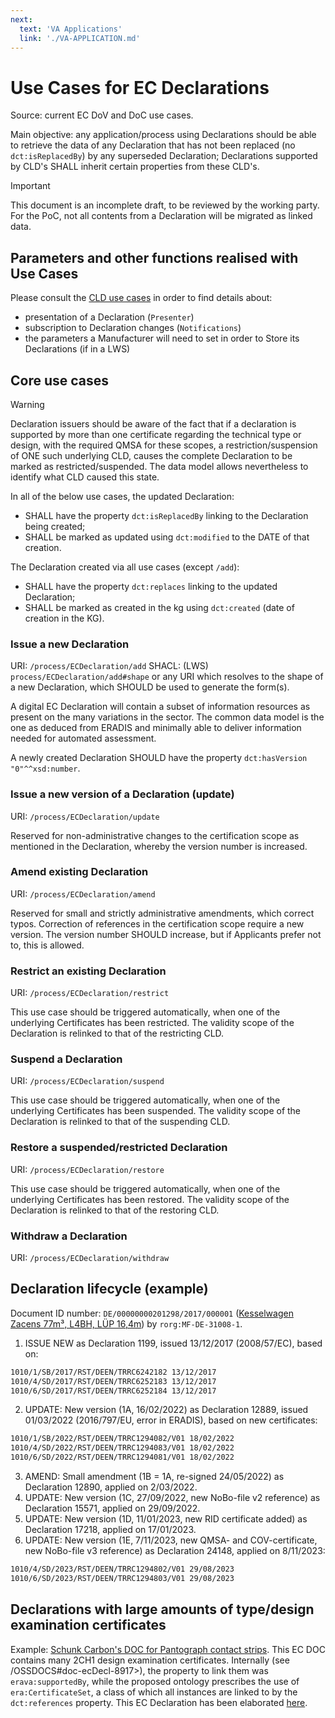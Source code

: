 ```yaml
---
next:
  text: 'VA Applications'
  link: './VA-APPLICATION.md'
---
```

# Use Cases for EC Declarations

Source: current EC DoV and DoC use cases.

Main objective: any application/process using Declarations should be able to retrieve the data of any Declaration that has not been replaced (no `dct:isReplacedBy`) by any superseded Declaration; Declarations supported by CLD's SHALL inherit certain properties from these CLD's.

> [!IMPORTANT]
> This document is an incomplete draft, to be reviewed by the working party. For the PoC, not all contents from a Declaration will be migrated as linked data.

## Parameters and other functions realised with Use Cases

Please consult the [CLD use cases](./CLD.md#other-functions-realised-by-use-cases) in order to find details about:

- presentation of a Declaration (`Presenter`)
- subscription to Declaration changes (`Notifications`)
- the parameters a Manufacturer will need to set in order to Store its Declarations (if in a LWS)

## Core use cases

> [!WARNING]
> Declaration issuers should be aware of the fact that if a declaration is supported by more than one certificate regarding the technical type or design, with the required QMSA for these scopes, a restriction/suspension of ONE such underlying CLD, causes the complete Declaration to be marked as restricted/suspended. The data model allows nevertheless to identify what CLD caused this state.

In all of the below use cases, the updated Declaration:

- SHALL have the property `dct:isReplacedBy` linking to the Declaration being created;
- SHALL be marked as updated using `dct:modified` to the DATE of that creation.

The Declaration created via all use cases (except `/add`):

- SHALL have the property `dct:replaces` linking to the updated Declaration;
- SHALL be marked as created in the kg using `dct:created` (date of creation in the KG).

### Issue a new Declaration

URI: `/process/ECDeclaration/add`
SHACL: (LWS) `process/ECDeclaration/add#shape` or any URI which resolves to the shape of a new Declaration, which SHOULD be used to generate the form(s).

A digital EC Declaration will contain a subset of information resources as present on the many variations in the sector. The common data model is the one as deduced from ERADIS and minimally able to deliver information needed for automated assessment.

A newly created Declaration SHOULD have the property `dct:hasVersion "0"^^xsd:number`.

### Issue a new version of a Declaration (update)

URI: `/process/ECDeclaration/update`

Reserved for non-administrative changes to the certification scope as mentioned in the Declaration, whereby the version number is increased.

### Amend existing Declaration

URI: `/process/ECDeclaration/amend`

Reserved for small and strictly administrative amendments, which correct typos. Correction of references in the certification scope require a new version.
The version number SHOULD increase, but if Applicants prefer not to, this is allowed.

### Restrict an existing Declaration

URI: `/process/ECDeclaration/restrict`

This use case should be triggered automatically, when one of the underlying Certificates has been restricted. The validity scope of the Declaration is relinked to that of the restricting CLD.

### Suspend a Declaration

URI: `/process/ECDeclaration/suspend`

This use case should be triggered automatically, when one of the underlying Certificates has been suspended. The validity scope of the Declaration is relinked to that of the suspending CLD.

### Restore a suspended/restricted Declaration

URI: `/process/ECDeclaration/restore`

This use case should be triggered automatically, when one of the underlying Certificates has been restored. The validity scope of the Declaration is relinked to that of the restoring CLD.

### Withdraw a Declaration

URI: `/process/ECDeclaration/withdraw`

## Declaration lifecycle (example)

Document ID number: `DE/00000000201298/2017/000001` ([Kesselwagen Zacens 77m³, L4BH, LÜP 16,4m](https://eradis.era.europa.eu/interop_docs/ecDecl/view.aspx?id=1199&DocumentType=ECDeclVer)) by `rorg:MF-DE-31008-1`.

1. ISSUE NEW as Declaration 1199, issued 13/12/2017 (2008/57/EC), based on:

```txt
1010/1/SB/2017/RST/DEEN/TRRC6242182 13/12/2017
1010/4/SD/2017/RST/DEEN/TRRC6252183 13/12/2017
1010/6/SD/2017/RST/DEEN/TRRC6252184 13/12/2017
```

2. UPDATE: New version (1A, 16/02/2022) as Declaration 12889, issued 01/03/2022 (2016/797/EU, error in ERADIS), based on new certificates:

```txt
1010/1/SB/2022/RST/DEEN/TRRC1294082/V01 18/02/2022
1010/4/SD/2022/RST/DEEN/TRRC1294083/V01 18/02/2022
1010/6/SD/2022/RST/DEEN/TRRC1294081/V01 18/02/2022
```

3. AMEND: Small amendment (1B = 1A, re-signed 24/05/2022) as Declaration 12890, applied on 2/03/2022.
4. UPDATE: New version (1C, 27/09/2022, new NoBo-file v2 reference) as Declaration 15571, applied on 29/09/2022.
5. UPDATE: New version (1D, 11/01/2023, new RID certificate added) as Declaration 17218, applied on 17/01/2023.
6. UPDATE: New version (1E, 7/11/2023, new QMSA- and COV-certificate, new NoBo-file v3 reference) as Declaration 24148, applied on 8/11/2023:

```txt
1010/4/SD/2023/RST/DEEN/TRRC1294802/V01 29/08/2023
1010/6/SD/2023/RST/DEEN/TRRC1294803/V01 29/08/2023
```

## Declarations with large amounts of type/design examination certificates

Example: [Schunk Carbon's DOC for Pantograph contact strips](https://eradis.era.europa.eu/interop_docs/ecDecl/view.aspx?id=8917&DocumentType=ECDeclCnf). This EC DOC contains many 2CH1 design examination certificates. Internally (see /OSSDOCS#doc-ecDecl-8917>), the property to link them was `erava:supportedBy`, while the proposed ontology prescribes the use of `era:CertificateSet`, a class of which all instances are linked to by the `dct:references` property. This EC Declaration has been elaborated [here](../../TTL/examples/ecDecl-8917.ttl).
